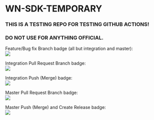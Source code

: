 # WN-SDK-TEMPORARY

### THIS IS A TESTING REPO FOR TESTING GITHUB ACTIONS!
### DO NOT USE FOR ANYTHING OFFICIAL.

Feature/Bug fix Branch badge (all but integration and master):  
![](https://github.com/realwear/WN-SDK-TEMPORARY/workflows/Branch%20Build%20Test%20Lint/badge.svg)

Integration Pull Request Branch badge:  
![](https://github.com/realwear/WN-SDK-TEMPORARY/workflows/Integration%20Pull%20Request/badge.svg)

Integration Push (Merge) badge:  
![](https://github.com/realwear/WN-SDK-TEMPORARY/workflows/Integration%20Push/badge.svg)

Master Pull Request Branch badge:  
![](https://github.com/realwear/WN-SDK-TEMPORARY/workflows/Master%20Branch%20Pull%20Request/badge.svg)

Master Push (Merge) and Create Release badge:  
![](https://github.com/realwear/WN-SDK-TEMPORARY/workflows/Master%20Branch%20Push%20Create%20Release/badge.svg)
